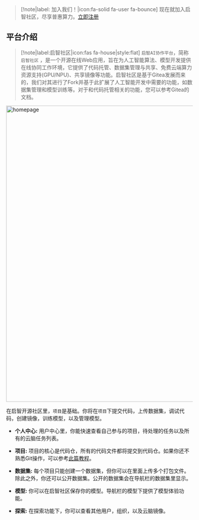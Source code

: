 > [!note|label: 加入我们！|icon:fa-solid fa-user fa-bounce]
> 现在就加入启智社区，尽享普惠算力。[立即注册](https://openi.pcl.ac.cn/user/sign_up)

## 平台介绍

> [!note|label:启智社区|icon:fas fa-house|style:flat]
> `启智AI协作平台`，简称 `启智社区` ，是一个开源在线Web应用，旨在为人工智能算法、模型开发提供在线协同工作环境，它提供了代码托管、数据集管理与共享、免费云端算力资源支持(GPU/NPU)、共享镜像等功能。启智社区是基于Gitea发展而来的，我们对其进行了Fork并基于此扩展了人工智能开发中需要的功能，如数据集管理和模型训练等。对于和代码托管相关的功能，您可以参考Gitea的文档。

<img src="_media/home.png" width = "800" alt="homepage" align=center />

在启智开源社区里，`项目`是基础。你将在`项目`下提交代码，上传数据集，调试代码，创建镜像，训练模型，以及管理模型。

- **个人中心:** 用户中心里，你能快速查看自己参与的项目，待处理的任务以及所有的云脑任务列表。

- **项目:** 项目的核心是代码仓，所有的代码文件都将提交到代码仓。如果你还不熟悉Git操作，可以参考[此篇教程](https://www.runoob.com/git/git-tutorial.html)。

- **数据集:** 每个项目只能创建一个数据集，但你可以在里面上传多个打包文件。除此之外，你还可以公开数据集。公开的数据集会在导航栏的数据集里显示。

- **模型:** 你可以在启智社区保存你的模型。导航栏的模型下提供了模型体验功能。

- **探索:** 在探索功能下，你可以查看其他用户，组织，以及云脑镜像。
